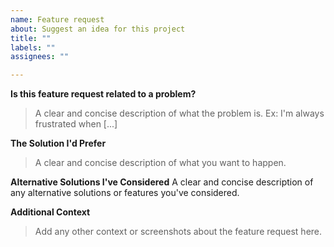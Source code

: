 ```yaml
---
name: Feature request
about: Suggest an idea for this project
title: ""
labels: ""
assignees: ""

---
```


**Is this feature request related to a problem?**
> A clear and concise description of what the problem is. Ex: I'm always frustrated when [...]

**The Solution I'd Prefer**
> A clear and concise description of what you want to happen.

**Alternative Solutions I've Considered**
A clear and concise description of any alternative solutions or features you've considered.

**Additional Context**
> Add any other context or screenshots about the feature request here.
